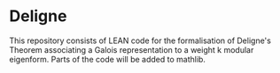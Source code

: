 # Deligne
This repository consists of LEAN code for the formalisation of Deligne's Theorem associating a Galois representation to a weight k modular eigenform. Parts of the code will be added to mathlib. 
